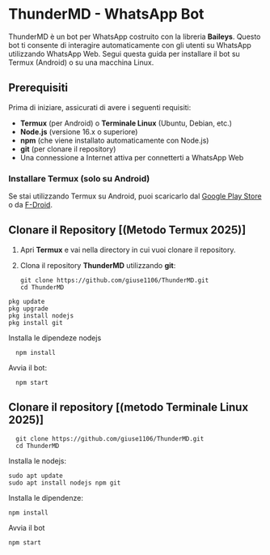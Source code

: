 # ThunderMD - WhatsApp Bot

ThunderMD è un bot per WhatsApp costruito con la libreria **Baileys**. Questo bot ti consente di interagire automaticamente con gli utenti su WhatsApp utilizzando WhatsApp Web. Segui questa guida per installare il bot su Termux (Android) o su una macchina Linux.

## Prerequisiti

Prima di iniziare, assicurati di avere i seguenti requisiti:

- **Termux** (per Android) o **Terminale Linux** (Ubuntu, Debian, etc.)
- **Node.js** (versione 16.x o superiore)
- **npm** (che viene installato automaticamente con Node.js)
- **git** (per clonare il repository)
- Una connessione a Internet attiva per connetterti a WhatsApp Web

### Installare Termux (solo su Android)

Se stai utilizzando Termux su Android, puoi scaricarlo dal [Google Play Store](https://play.google.com/store/apps/details?id=com.termux) o da [F-Droid](https://f-droid.org/packages/com.termux/).

## Clonare il Repository [(Metodo Termux 2025)]

1. Apri **Termux** e vai nella directory in cui vuoi clonare il repository.
2. Clona il repository **ThunderMD** utilizzando **git**:

   ```
   git clone https://github.com/giuse1106/ThunderMD.git
   cd ThunderMD
   ```

  ```
  pkg update
  pkg upgrade
  pkg install nodejs
  pkg install git
```
Installa le dipendeze nodejs
```
  npm install
```

Avvia il bot:

```
  npm start
```

## Clonare il repository [(metodo Terminale Linux 2025)]

```
  git clone https://github.com/giuse1106/ThunderMD.git
  cd ThunderMD
```

Installa le nodejs:
```
sudo apt update
sudo apt install nodejs npm git
```

Installa le dipendenze:
```
npm install
```

Avvia il bot

```
npm start
```
